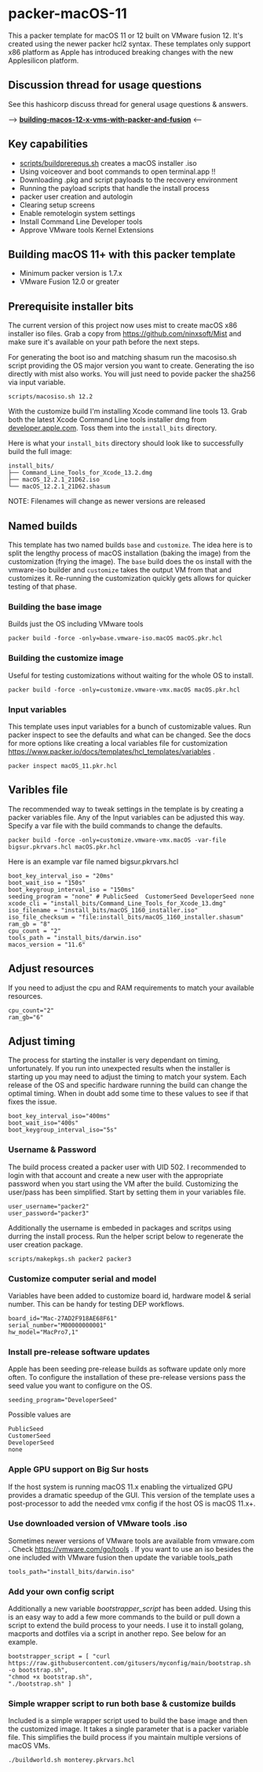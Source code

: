 # packer-macOS-11

This a packer template for macOS 11 or 12 built on VMware fusion 12. It's created using the newer packer hcl2 syntax. These templates only support x86 platform as Apple has introduced breaking changes with the new Applesilicon platform.

## Discussion thread for usage questions
See this hashicorp discuss thread for general usage questions & answers.

--> [**building-macos-12-x-vms-with-packer-and-fusion**](https://discuss.hashicorp.com/t/building-macos-12-x-vms-with-packer-and-fusion/31069) <--

## Key capabilities
* [scripts/buildprerequs.sh](scripts/buildprerequs.sh) creates a macOS installer .iso
* Using voiceover and boot commands to open terminal.app !!
* Downloading .pkg and script payloads to the recovery environment 
* Running the payload scripts that handle the install process
* packer user creation and autologin
* Clearing setup screens
* Enable remotelogin system settings
* Install Command Line Developer tools
* Approve VMware tools Kernel Extensions
## Building macOS 11+ with this packer template
* Minimum packer version is 1.7.x
* VMware Fusion 12.0 or greater



## Prerequisite installer bits
The current version of this project now uses mist to create macOS x86 installer iso files. Grab a copy from https://github.com/ninxsoft/Mist and make sure it's available on your path before the next steps. 

For generating the boot iso and matching shasum run the macosiso.sh script providing the OS major version you want to create. Generating the iso directly with mist also works. You will just need to povide packer the sha256 via input variable.

    scripts/macosiso.sh 12.2

With the customize build I'm installing Xcode command line tools 13. Grab both the latest Xcode Command Line tools installer dmg from [developer.apple.com](https://developer.apple.com). Toss them into the `install_bits` directory. 

Here is what your `install_bits` directory should look like to successfully build the full image:
```
install_bits/
├── Command_Line_Tools_for_Xcode_13.2.dmg
├── macOS_12.2.1_21D62.iso
└── macOS_12.2.1_21D62.shasum
```
NOTE: Filenames will change as newer versions are released

## Named builds
This template has two named builds `base` and `customize`. The idea here is to split the lengthy process of macOS installation (baking the image) from the customization (frying the image). The `base` build does the os install with the vmware-iso builder and `customize` takes the output VM from that and customizes it. Re-running the customization quickly gets allows for quicker testing of that phase.


### Building the base image
Builds just the OS including VMware tools

    packer build -force -only=base.vmware-iso.macOS macOS.pkr.hcl

### Building the customize image
Useful for testing customizations without waiting for the whole OS to install.

    packer build -force -only=customize.vmware-vmx.macOS macOS.pkr.hcl

### Input variables
This template uses input variables for a bunch of customizable values. Run packer inspect to see the defaults and what can be changed. See the docs for more options like creating a local variables file for customization https://www.packer.io/docs/templates/hcl_templates/variables . 

    packer inspect macOS_11.pkr.hcl

## Varibles file
The recommended way to tweak settings in the template is by creating a packer variables file. Any of the Input variables can be adjusted this way. Specify a var file with the build commands to change the defaults.

    packer build -force -only=customize.vmware-vmx.macOS -var-file bigsur.pkrvars.hcl macOS.pkr.hcl

Here is an example var file named bigsur.pkrvars.hcl
```
boot_key_interval_iso = "20ms"
boot_wait_iso = "150s"
boot_keygroup_interval_iso = "150ms"
seeding_program = "none" # PublicSeed  CustomerSeed DeveloperSeed none
xcode_cli = "install_bits/Command_Line_Tools_for_Xcode_13.dmg"
iso_filename = "install_bits/macOS_1160_installer.iso"
iso_file_checksum = "file:install_bits/macOS_1160_installer.shasum"
ram_gb = "8"
cpu_count = "2"
tools_path = "install_bits/darwin.iso"
macos_version = "11.6"
```

## Adjust resources
If you need to adjust the cpu and RAM requirements to match your available resources. 

    cpu_count="2"
    ram_gb="6"

## Adjust timing
The process for starting the installer is very dependant on timing, unfortunately. If you run into unexpected results when the installer is starting up you may need to adjust the timing to match your system. Each release of the OS and specific hardware running the build can change the optimal timing. When in doubt add some time to these values to see if that fixes the issue. 

    boot_key_interval_iso="400ms"
    boot_wait_iso="400s"
    boot_keygroup_interval_iso="5s"

### Username & Password
The build process created a packer user with UID 502. I recommended to login with that account and create a new user with the appropriate password when you start using the VM after the build. Customizing the user/pass has been simplified. Start by setting them in your variables file.

    user_username="packer2"
    user_password="packer3"

Additionally the username is embeded in packages and scritps using durring the install process. Run the helper script below to regenerate the user creation package. 

    scripts/makepkgs.sh packer2 packer3

### Customize computer serial and model
Variables have been added to customize board id, hardware model & serial number. This can be handy for testing DEP workflows.

    board_id="Mac-27AD2F918AE68F61"
    serial_number="M00000000001" 
    hw_model="MacPro7,1"

### Install pre-release software updates
Apple has been seeding pre-release builds as software update only more often. To configure the installation of these pre-release versions pass the seed value you want to configure on the OS.

    seeding_program="DeveloperSeed" 

Possible values are

    PublicSeed
    CustomerSeed
    DeveloperSeed
    none
### Apple GPU support on Big Sur hosts
If the host system is running macOS 11.x enabling the virtualized GPU provides a dramatic speedup of the GUI. This version of the template uses a post-processor to add the needed vmx config if the host OS is macOS 11.x+. 

### Use downloaded version of VMware tools .iso
Sometimes newer versions of VMware tools are available from vmware.com . Check https://vmware.com/go/tools . If you want to use an iso besides the one included with VMware fusion then update the variable tools_path 

    tools_path="install_bits/darwin.iso"

### Add your own config script
Additionally a new variable *bootstrapper_script* has been added. Using this is an easy way to add a few more commands to the build or pull down a script to extend the build process to your needs. I use it to install golang, macports and dotfiles via a script in another repo. See below for an example. 

```
bootstrapper_script = [ "curl https://raw.githubusercontent.com/gitusers/myconfig/main/bootstrap.sh -o bootstrap.sh",
"chmod +x bootstrap.sh",
"./bootstrap.sh" ]
```

### Simple wrapper script to run both base & customize builds 
Included is a simple wrapper script used to build the base image and then the customized image. It takes a single parameter that is a packer variable file. This simplifies the build process if you maintain multiple versions of macOS VMs. 

```
./buildworld.sh monterey.pkrvars.hcl
```